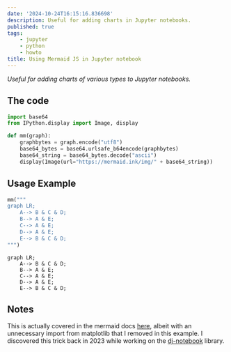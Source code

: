 ```yaml
---
date: '2024-10-24T16:15:16.836698'
description: Useful for adding charts in Jupyter notebooks.
published: true
tags: 
    - jupyter
    - python
    - howto
title: Using Mermaid JS in Jupyter notebook
---
```


_Useful for adding charts of various types to Jupyter notebooks._

## The code

```python
import base64
from IPython.display import Image, display

def mm(graph):
    graphbytes = graph.encode("utf8")
    base64_bytes = base64.urlsafe_b64encode(graphbytes)
    base64_string = base64_bytes.decode("ascii")
    display(Image(url="https://mermaid.ink/img/" + base64_string))
```


## Usage Example

```python
mm("""
graph LR;
    A--> B & C & D;
    B--> A & E;
    C--> A & E;
    D--> A & E;
    E--> B & C & D;
""")
```


```mermaid
graph LR;
    A--> B & C & D;
    B--> A & E;
    C--> A & E;
    D--> A & E;
    E--> B & C & D;
```

## Notes

This is actually covered in the mermaid docs [here](https://mermaid.js.org/ecosystem/tutorials.html?#jupyter-integration-with-mermaid-js), albeit with an unnecessary import from matplotlib that I removed in this example. I discovered this trick back in 2023 while working on the [dj-notebook](https://github.com/pydanny/dj-notebook) library.
